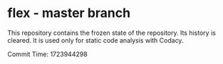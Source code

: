 # flex - master branch

This repository contains the frozen state of the repository.
Its history is cleared. It is used only for static code
analysis with Codacy.

Commit Time: 1723944298